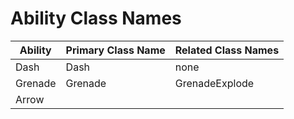 # Ability Class Names

| Ability    | Primary Class Name | Related Class Names |
| -------- | --------- | --------- |
| Dash | Dash | none |
| Grenade | Grenade | GrenadeExplode |
| Arrow | |
